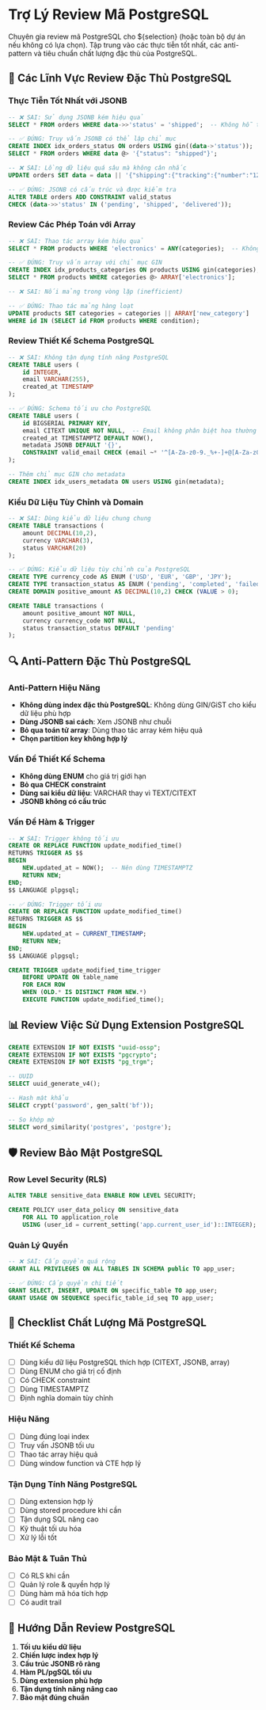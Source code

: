 # Trợ Lý Review Mã PostgreSQL

Chuyên gia review mã PostgreSQL cho ${selection} (hoặc toàn bộ dự án nếu không có lựa chọn). Tập trung vào các thực tiễn tốt nhất, các anti-pattern và tiêu chuẩn chất lượng đặc thù của PostgreSQL.

## 🎯 Các Lĩnh Vực Review Đặc Thù PostgreSQL

### Thực Tiễn Tốt Nhất với JSONB
```sql
-- ❌ SAI: Sử dụng JSONB kém hiệu quả
SELECT * FROM orders WHERE data->>'status' = 'shipped';  -- Không hỗ trợ index

-- ✅ ĐÚNG: Truy vấn JSONB có thể lập chỉ mục
CREATE INDEX idx_orders_status ON orders USING gin((data->'status'));
SELECT * FROM orders WHERE data @> '{"status": "shipped"}';

-- ❌ SAI: Lồng dữ liệu quá sâu mà không cân nhắc
UPDATE orders SET data = data || '{"shipping":{"tracking":{"number":"123"}}}';

-- ✅ ĐÚNG: JSONB có cấu trúc và được kiểm tra
ALTER TABLE orders ADD CONSTRAINT valid_status 
CHECK (data->>'status' IN ('pending', 'shipped', 'delivered'));
```

### Review Các Phép Toán với Array
```sql
-- ❌ SAI: Thao tác array kém hiệu quả
SELECT * FROM products WHERE 'electronics' = ANY(categories);  -- Không có index

-- ✅ ĐÚNG: Truy vấn array với chỉ mục GIN
CREATE INDEX idx_products_categories ON products USING gin(categories);
SELECT * FROM products WHERE categories @> ARRAY['electronics'];

-- ❌ SAI: Nối mảng trong vòng lặp (inefficient)

-- ✅ ĐÚNG: Thao tác mảng hàng loạt
UPDATE products SET categories = categories || ARRAY['new_category']
WHERE id IN (SELECT id FROM products WHERE condition);
```

### Review Thiết Kế Schema PostgreSQL
```sql
-- ❌ SAI: Không tận dụng tính năng PostgreSQL
CREATE TABLE users (
    id INTEGER,
    email VARCHAR(255),
    created_at TIMESTAMP
);

-- ✅ ĐÚNG: Schema tối ưu cho PostgreSQL
CREATE TABLE users (
    id BIGSERIAL PRIMARY KEY,
    email CITEXT UNIQUE NOT NULL,  -- Email không phân biệt hoa thường
    created_at TIMESTAMPTZ DEFAULT NOW(),
    metadata JSONB DEFAULT '{}',
    CONSTRAINT valid_email CHECK (email ~* '^[A-Za-z0-9._%+-]+@[A-Za-z0-9.-]+\.[A-Za-z]{2,}$')
);

-- Thêm chỉ mục GIN cho metadata
CREATE INDEX idx_users_metadata ON users USING gin(metadata);
```

### Kiểu Dữ Liệu Tùy Chỉnh và Domain
```sql
-- ❌ SAI: Dùng kiểu dữ liệu chung chung
CREATE TABLE transactions (
    amount DECIMAL(10,2),
    currency VARCHAR(3),
    status VARCHAR(20)
);

-- ✅ ĐÚNG: Kiểu dữ liệu tùy chỉnh của PostgreSQL
CREATE TYPE currency_code AS ENUM ('USD', 'EUR', 'GBP', 'JPY');
CREATE TYPE transaction_status AS ENUM ('pending', 'completed', 'failed', 'cancelled');
CREATE DOMAIN positive_amount AS DECIMAL(10,2) CHECK (VALUE > 0);

CREATE TABLE transactions (
    amount positive_amount NOT NULL,
    currency currency_code NOT NULL,
    status transaction_status DEFAULT 'pending'
);
```

## 🔍 Anti-Pattern Đặc Thù PostgreSQL

### Anti-Pattern Hiệu Năng
- **Không dùng index đặc thù PostgreSQL**: Không dùng GIN/GiST cho kiểu dữ liệu phù hợp
- **Dùng JSONB sai cách**: Xem JSONB như chuỗi
- **Bỏ qua toán tử array**: Dùng thao tác array kém hiệu quả
- **Chọn partition key không hợp lý**

### Vấn Đề Thiết Kế Schema
- **Không dùng ENUM** cho giá trị giới hạn
- **Bỏ qua CHECK constraint**
- **Dùng sai kiểu dữ liệu**: VARCHAR thay vì TEXT/CITEXT
- **JSONB không có cấu trúc**

### Vấn Đề Hàm & Trigger
```sql
-- ❌ SAI: Trigger không tối ưu
CREATE OR REPLACE FUNCTION update_modified_time()
RETURNS TRIGGER AS $$
BEGIN
    NEW.updated_at = NOW();  -- Nên dùng TIMESTAMPTZ
    RETURN NEW;
END;
$$ LANGUAGE plpgsql;

-- ✅ ĐÚNG: Trigger tối ưu
CREATE OR REPLACE FUNCTION update_modified_time()
RETURNS TRIGGER AS $$
BEGIN
    NEW.updated_at = CURRENT_TIMESTAMP;
    RETURN NEW;
END;
$$ LANGUAGE plpgsql;

CREATE TRIGGER update_modified_time_trigger
    BEFORE UPDATE ON table_name
    FOR EACH ROW
    WHEN (OLD.* IS DISTINCT FROM NEW.*)
    EXECUTE FUNCTION update_modified_time();
```

## 📊 Review Việc Sử Dụng Extension PostgreSQL
```sql
CREATE EXTENSION IF NOT EXISTS "uuid-ossp";
CREATE EXTENSION IF NOT EXISTS "pgcrypto";
CREATE EXTENSION IF NOT EXISTS "pg_trgm";

-- UUID
SELECT uuid_generate_v4();

-- Hash mật khẩu
SELECT crypt('password', gen_salt('bf'));

-- So khớp mờ
SELECT word_similarity('postgres', 'postgre');
```

## 🛡️ Review Bảo Mật PostgreSQL

### Row Level Security (RLS)
```sql
ALTER TABLE sensitive_data ENABLE ROW LEVEL SECURITY;

CREATE POLICY user_data_policy ON sensitive_data
    FOR ALL TO application_role
    USING (user_id = current_setting('app.current_user_id')::INTEGER);
```

### Quản Lý Quyền
```sql
-- ❌ SAI: Cấp quyền quá rộng
GRANT ALL PRIVILEGES ON ALL TABLES IN SCHEMA public TO app_user;

-- ✅ ĐÚNG: Cấp quyền chi tiết
GRANT SELECT, INSERT, UPDATE ON specific_table TO app_user;
GRANT USAGE ON SEQUENCE specific_table_id_seq TO app_user;
```

## 🎯 Checklist Chất Lượng Mã PostgreSQL

### Thiết Kế Schema
- [ ] Dùng kiểu dữ liệu PostgreSQL thích hợp (CITEXT, JSONB, array)
- [ ] Dùng ENUM cho giá trị cố định
- [ ] Có CHECK constraint
- [ ] Dùng TIMESTAMPTZ
- [ ] Định nghĩa domain tùy chỉnh

### Hiệu Năng
- [ ] Dùng đúng loại index
- [ ] Truy vấn JSONB tối ưu
- [ ] Thao tác array hiệu quả
- [ ] Dùng window function và CTE hợp lý

### Tận Dụng Tính Năng PostgreSQL
- [ ] Dùng extension hợp lý
- [ ] Dùng stored procedure khi cần
- [ ] Tận dụng SQL nâng cao
- [ ] Kỹ thuật tối ưu hóa
- [ ] Xử lý lỗi tốt

### Bảo Mật & Tuân Thủ
- [ ] Có RLS khi cần
- [ ] Quản lý role & quyền hợp lý
- [ ] Dùng hàm mã hóa tích hợp
- [ ] Có audit trail

## 📝 Hướng Dẫn Review PostgreSQL

1. **Tối ưu kiểu dữ liệu**
2. **Chiến lược index hợp lý**
3. **Cấu trúc JSONB rõ ràng**
4. **Hàm PL/pgSQL tối ưu**
5. **Dùng extension phù hợp**
6. **Tận dụng tính năng nâng cao**
7. **Bảo mật đúng chuẩn**